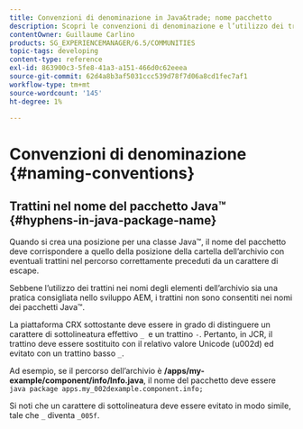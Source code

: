 ```yaml
---
title: Convenzioni di denominazione in Java&trade; nome pacchetto
description: Scopri le convenzioni di denominazione e l’utilizzo dei trattini nel nome del pacchetto Java&trade.
contentOwner: Guillaume Carlino
products: SG_EXPERIENCEMANAGER/6.5/COMMUNITIES
topic-tags: developing
content-type: reference
exl-id: 863900c3-5fe8-41a3-a151-466d0c62eeea
source-git-commit: 62d4a8b3af5031ccc539d78f7d06a8cd1fec7af1
workflow-type: tm+mt
source-wordcount: '145'
ht-degree: 1%

---
```


# Convenzioni di denominazione {#naming-conventions}

## Trattini nel nome del pacchetto Java™ {#hyphens-in-java-package-name}

Quando si crea una posizione per una classe Java™, il nome del pacchetto deve corrispondere a quello della posizione della cartella dell’archivio con eventuali trattini nel percorso correttamente preceduti da un carattere di escape.

Sebbene l’utilizzo dei trattini nei nomi degli elementi dell’archivio sia una pratica consigliata nello sviluppo AEM, i trattini non sono consentiti nei nomi dei pacchetti Java™.

La piattaforma CRX sottostante deve essere in grado di distinguere un carattere di sottolineatura effettivo `_ `e un trattino `-`. Pertanto, in JCR, il trattino deve essere sostituito con il relativo valore Unicode (u002d) ed evitato con un trattino basso `_`.

Ad esempio, se il percorso dell’archivio è **/apps/my-example/component/info/Info.java**, il nome del pacchetto deve essere `java package apps.my_002dexample.component.info;`

Si noti che un carattere di sottolineatura deve essere evitato in modo simile, tale che `_` diventa `_005f`.

